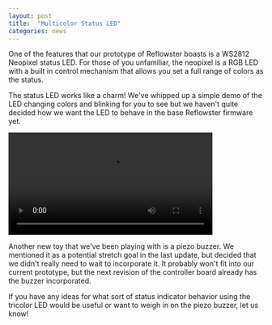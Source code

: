 ```yaml
---
layout: post
title:  "Multicolor Status LED"
categories: news
---
```


One of the features that our prototype of Reflowster boasts is a WS2812 Neopixel status LED. For those of you unfamiliar, the neopixel is a RGB LED with a built in control mechanism that allows you set a full range of colors as the status.

The status LED works like a charm! We've whipped up a simple demo of the LED changing colors and blinking for you to see but we haven't quite decided how we want the LED to behave in the base Reflowster firmware yet.

<!--more-->

<video class="showcase" width="80%" controls>
    <source src="/resources/video/LEDvideosmall.m4v" type="video/mp4">
Your browser does not support the video tag.
</video>


Another new toy that we've been playing with is a piezo buzzer. We mentioned it as a potential stretch goal in the last update, but decided that we didn't really need to wait to incorporate it. It probably won't fit into our current prototype, but the next revision of the controller board already has the buzzer incorporated.

If you have any ideas for what sort of status indicator behavior using the tricolor LED would be useful or want to weigh in on the piezo buzzer, let us know!
